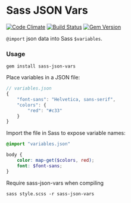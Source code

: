 # Sass JSON Vars

[![Code Climate](https://codeclimate.com/github/vigetlabs/sass-json-vars.png)](https://codeclimate.com/github/vigetlabs/sass-json-vars) [![Build Status](https://travis-ci.org/vigetlabs/sass-json-vars.png?branch=master)](https://travis-ci.org/vigetlabs/sass-json-vars) [![Gem Version](https://badge.fury.io/rb/sass-json-vars.png)](http://badge.fury.io/rb/sass-json-vars)

`@import` json data into Sass `$variables`.

### Usage

```shell
gem install sass-json-vars
```

Place variables in a JSON file:

```javascript
// variables.json
{
    "font-sans": "Helvetica, sans-serif",
    "colors": {
        "red": "#c33"
    }
}
```

Import the file in Sass to expose variable names:

```scss
@import "variables.json"

body {
    color: map-get($colors, red);
    font: $font-sans;
}
```

Require sass-json-vars when compiling

```shell
sass style.scss -r sass-json-vars
```
